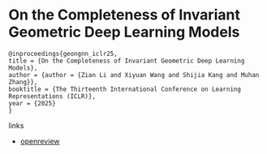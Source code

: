 # On the Completeness of Invariant Geometric Deep Learning Models

```
@inproceedings{geongnn_iclr25,
title = {On the Completeness of Invariant Geometric Deep Learning Models},
author = {author = {Zian Li and Xiyuan Wang and Shijia Kang and Muhan Zhang}},
booktitle = {The Thirteenth International Conference on Learning Representations (ICLR)},
year = {2025}
}
```

links
- [openreview](https://openreview.net/forum?id=52x04chyQs)
